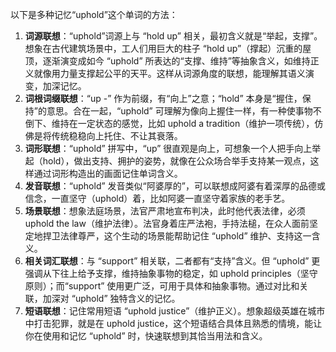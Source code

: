 以下是多种记忆“uphold”这个单词的方法：
1. **词源联想**：“uphold”词源上与 “hold up” 相关，最初含义就是“举起，支撑”。想象在古代建筑场景中，工人们用巨大的柱子 “hold up”（撑起）沉重的屋顶，逐渐演变成如今 “uphold” 所表达的“支撑、维持”等抽象含义，如维持正义就像用力量支撑起公平的天平。这样从词源角度的联想，能理解其语义演变，加深记忆。
2. **词根词缀联想**：“up -” 作为前缀，有“向上”之意；“hold” 本身是“握住，保持”的意思。合在一起，“uphold” 可理解为像向上握住一样，有一种使事物不倒下、维持在一定状态的感觉，比如 uphold a tradition（维护一项传统），仿佛是将传统稳稳向上托住、不让其衰落。
3. **词形联想**：“uphold” 拼写中，“up” 很直观是向上，可想象一个人把手向上举起（hold），做出支持、拥护的姿势，就像在公众场合举手支持某一观点，这样通过词形构造出的画面记住单词含义。
4. **发音联想**：“uphold” 发音类似“阿婆厚的”，可以联想成阿婆有着深厚的品德或信念，一直坚守（uphold）着，比如阿婆一直坚守着家族的老手艺。
5. **场景联想**：想象法庭场景，法官严肃地宣布判决，此时他代表法律，必须 uphold the law（维护法律）。法官身着庄严法袍，手持法槌，在众人面前坚定地捍卫法律尊严，这个生动的场景能帮助记住 “uphold” 维护、支持这一含义。
6. **相关词汇联想**：与 “support” 相关联，二者都有“支持”含义。但 “uphold” 更强调从下往上给予支撑，维持抽象事物的稳定，如 uphold principles（坚守原则）；而“support” 使用更广泛，可用于具体和抽象事物。通过对比和关联，加深对 “uphold” 独特含义的记忆。
7. **短语联想**：记住常用短语 “uphold justice”（维护正义）。想象超级英雄在城市中打击犯罪，就是在 uphold justice，这个短语结合具体且熟悉的情境，能让你在使用和记忆 “uphold” 时，快速联想到其恰当用法和含义。 
